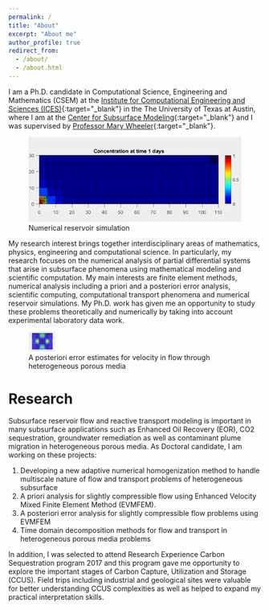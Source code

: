 ```yaml
---
permalink: /
title: "About"
excerpt: "About me"
author_profile: true
redirect_from: 
  - /about/
  - /about.html
---
```


I am a Ph.D. candidate in Computational Science, Engineering and Mathematics (CSEM) at 
the [Institute for Computational Engineering and Sciences (ICES)](https://www.ices.utexas.edu/){:target="_blank"}  in the The University of Texas at Austin, 
where I am at the [Center for Subsurface Modeling](http://csm.ices.utexas.edu/){:target="_blank"} and I was supervised by [Professor Mary Wheeler](http://users.ices.utexas.edu/~mfw/){:target="_blank"}.

<figure>
  <img src="/images/animations/SPE10_L37_simulation.gif" alt="">
  <figcaption> Numerical reservoir simulation</figcaption>
</figure>

My research interest brings together interdisciplinary areas of mathematics, physics, engineering and
computational science. In particularly, my research focuses on the numerical analysis of partial differential
systems that arise in subsurface phenomena using mathematical modeling and scientific computation.
My main interests are finite element methods, numerical analysis including a priori and a posteriori error
analysis, scientific computing, computational transport phenomena and numerical reservoir simulations.
My Ph.D. work has given me an opportunity to study these problems theoretically and numerically by
taking into account experimental laboratory data work.

<figure>
  <img src="/images/animations/posteriori_upper_bound_velocity.gif"  height="40" alt="">
  <figcaption> A posteriori error estimates for velocity in flow through heterogeneous porous media</figcaption>
</figure>

Research
=====
Subsurface reservoir flow and reactive transport modeling is important in many subsurface applications
such as Enhanced Oil Recovery (EOR), CO2 sequestration, groundwater remediation as well as contaminant
plume migration in heterogeneous porous media. As Doctoral candidate, I am working on these projects:
1. Developing a new adaptive numerical homogenization method to handle multiscale nature of flow and
	transport problems of heterogeneous subsurface
2. A priori analysis for slightly compressible flow using Enhanced Velocity Mixed Finite Element Method
	(EVMFEM).
3. A posteriori error analysis for slightly compressible flow problems using EVMFEM
4. Time domain decomposition methods for flow and transport in heterogeneous porous media problems
	
In addition, I was selected to attend Research Experience Carbon Sequestration program 2017
and this program gave me opportunity to explore the important stages of Carbon Capture, Utilization
and Storage (CCUS). Field trips including industrial and geological sites were valuable for better
understanding CCUS complexities as well as helped to expand my practical interpretation skills.
